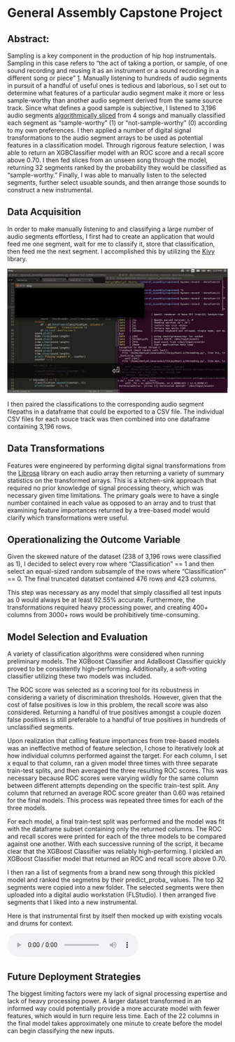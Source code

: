 # General Assembly Capstone Project

## Abstract: 

Sampling is a key component in the production of hip hop instrumentals. Sampling in this case refers to “the act of taking a portion, or sample, of one sound recording and reusing it as an instrument or a sound recording in a different song or piece” [1](https://en.wikipedia.org/wiki/Sampling_(music)). Manually listening to hundreds of audio segments in pursuit of a handful of useful ones is tedious and laborious, so I set out to determine what features of a particular audio segment make it more or less sample-worthy than another audio segment derived from the same source track. Since what defines a good sample is subjective, I listened to 3,196 audio segments [algorithmically sliced](https://www.image-line.com/support/FLHelp/html/plugins/Slicex.htm) from 4 songs and manually classified each segment as “sample-worthy” (1) or “not-sample-worthy” (0) according to my own preferences. I then applied a number of digital signal transformations to the audio segment arrays to be used as potential features in a classification model. Through rigorous feature selection, I was able to return an XGBClassifier model with an ROC score and a recall score above 0.70. I then fed slices from an unseen song through the model, returning 32 segments ranked by the probability they would be classified as “sample-worthy.” Finally, I was able to manually listen to the selected segments, further select usuable sounds, and then arrange those sounds to construct a new instrumental.

## Data Acquisition

In order to make manually listening to and classifying a large number of audio segments effortless, I first had to create an application that would feed me one segment, wait for me to classify it, store that classification, then feed me the next segment. I accomplished this by utilizing the [Kivy](https://kivy.org/) library.

![alt text](https://github.com/dahmad/ga-capstone/blob/master/images/kivy.gif "Manually classifying segments through Kivy application")

I then paired the classifications to the corresponding audio segment filepaths in a dataframe that could be exported to a CSV file. The individual CSV files for each souce track was then combined into one dataframe containing 3,196 rows.

## Data Transformations

Features were engineered by performing digital signal transformations from the [Librosa](https://github.com/librosa/librosa) library on each audio array then returning a variety of summary statistics on the transformed arrays. This is a kitchen-sink approach that required no prior knowledge of signal processing theory, which was necessary given time limitations. The primary goals were to have a single number contained in each value as opposed to an array and to trust that examining feature importances returned by a tree-based model would clarify which transformations were useful.

## Operationalizing the Outcome Variable
	
Given the skewed nature of the dataset (238 of 3,196 rows were classified as 1), I decided to select every row where “Classification” == 1 and then select an equal-sized random subsample of the rows where “Classification” == 0. The final truncated datatset contained 476 rows and 423 columns.

This step was necessary as any model that simply classified all test inputs as 0 would always be at least 92.55% accurate. Furthermore, the transformations required heavy processing power, and creating 400+ columns from 3000+ rows would be prohibitively time-consuming.

## Model Selection and Evaluation

A variety of classification algorithms were considered when running preliminary models. The XGBoost Classifier and AdaBoost Classifier quickly proved to be consistently high-performing. Additionally, a soft-voting classifier utilizing these two models was included.

The ROC score was selected as a scoring tool for its robustness in considering a variety of discrimination thresholds. However, given that the cost of false positives is low in this problem, the recall score was also considered. Returning a handful of true positives amongst a couple dozen false positives is still preferable to a handful of true positives in hundreds of unclassified segments. 

Upon realization that calling feature importances from tree-based models was an ineffective method of feature selection, I chose to iteratively look at how individual columns performed against the target. For each column, I set x equal to that column, ran a given model three times with three separate train-test splits, and then averaged the three resulting ROC scores. This was necessary because ROC scores were varying wildly for the same column between different attempts depending on the specific train-test split. Any column that returned an average ROC score greater than 0.60 was retained for the final models. This process was repeated three times for each of the three models.

For each model, a final train-test split was performed and the model was fit with the dataframe subset containing only the returned columns. The ROC and recall scores were printed for each of the three models to be compared against one another. With each successive running of the script, it became clear that the XGBoost Classifier was reliably high-performing. I pickled an XGBoost Classifier model that returned an ROC and recall score above 0.70.

I then ran a list of segments from a brand new song through this pickled model and ranked the segmetns by their predict_proba_ values. The top 32 segments were copied into a new folder. The selected segments were then uploaded into a digital audio workstation (FLStudio). I then arranged five segments that I liked into a new instrumental. 

Here is that instrumental first by itself then mocked up with existing vocals and drums for context.

<audio src="https://github.com/dahmad/ga-capstone/blob/master/output.mp3" controls preload></audio>

## Future Deployment Strategies

The biggest limiting factors were my lack of signal processing expertise and lack of heavy processing power. A larger dataset transformed in an informed way could potentially provide a more accurate model with fewer features, which would in turn require less time. Each of the 22 columns in the final model takes approximately one minute to create before the model can begin classifying the new inputs.